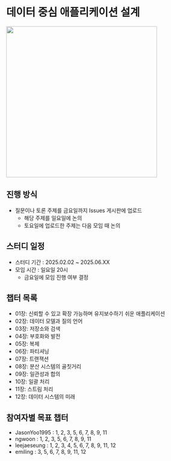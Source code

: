 # 데이터 중심 애플리케이션 설계

<img src="https://github.com/user-attachments/assets/1eff98df-35bb-4a09-a587-0aa3459fe041" width="400"/>

## 진행 방식
- 질문이나 토론 주제를 금요일까지 Issues 게시판에 업로드
  - 해당 주제를 일요일에 논의
  - 토요일에 업로드한 주제는 다음 모임 때 논의

## 스터디 일정
- 스터디 기간 : 2025.02.02 ~ 2025.06.XX
- 모임 시간 : 일요일 20시
  - 금요일에 모임 진행 여부 결정

## 챕터 목록
 - 01장: 신뢰할 수 있고 확장 가능하며 유지보수하기 쉬운 애플리케이션
 - 02장: 데이터 모델과 질의 언어
 - 03장: 저장소와 검색
 - 04장: 부호화와 발전
 - 05장: 복제
 - 06장: 파티셔닝
 - 07장: 트랜잭션
 - 08장: 분산 시스템의 골칫거리
 - 09장: 일관성과 합의
 - 10장: 일괄 처리
 - 11장: 스트림 처리
 - 12장: 데이터 시스템의 미래

## 참여자별 목표 챕터
- JasonYoo1995 : 1, 2, 3, 5, 6, 7, 8, 9, 11
- ngwoon : 1, 2, 3, 5, 6, 7, 8, 9, 11
- leejaeseung : 1, 2, 3, 4, 5, 6, 7, 8, 9, 11, 12
- emiling : 3, 5, 6, 7, 8, 9, 11, 12
